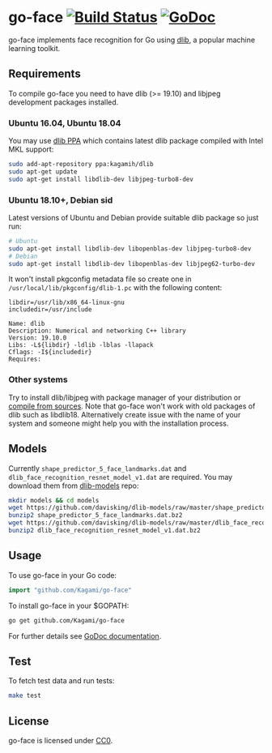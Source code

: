 # go-face [![Build Status](https://travis-ci.org/Kagami/go-face.svg?branch=master)](https://travis-ci.org/Kagami/go-face) [![GoDoc](https://godoc.org/github.com/Kagami/go-face?status.svg)](https://godoc.org/github.com/Kagami/go-face)

go-face implements face recognition for Go using [dlib](http://dlib.net), a
popular machine learning toolkit.

## Requirements

To compile go-face you need to have dlib (>= 19.10) and libjpeg development
packages installed.

### Ubuntu 16.04, Ubuntu 18.04

You may use [dlib PPA](https://launchpad.net/~kagamih/+archive/ubuntu/dlib)
which contains latest dlib package compiled with Intel MKL support:

```bash
sudo add-apt-repository ppa:kagamih/dlib
sudo apt-get update
sudo apt-get install libdlib-dev libjpeg-turbo8-dev
```

### Ubuntu 18.10+, Debian sid

Latest versions of Ubuntu and Debian provide suitable dlib package so just run:

```bash
# Ubuntu
sudo apt-get install libdlib-dev libopenblas-dev libjpeg-turbo8-dev
# Debian
sudo apt-get install libdlib-dev libopenblas-dev libjpeg62-turbo-dev
```

It won't install pkgconfig metadata file so create one in
`/usr/local/lib/pkgconfig/dlib-1.pc` with the following content:

```
libdir=/usr/lib/x86_64-linux-gnu
includedir=/usr/include

Name: dlib
Description: Numerical and networking C++ library
Version: 19.10.0
Libs: -L${libdir} -ldlib -lblas -llapack
Cflags: -I${includedir}
Requires:
```

### Other systems

Try to install dlib/libjpeg with package manager of your distribution or
[compile from sources](http://dlib.net/compile.html). Note that go-face won't
work with old packages of dlib such as libdlib18. Alternatively create issue
with the name of your system and someone might help you with the installation
process.

## Models

Currently `shape_predictor_5_face_landmarks.dat` and
`dlib_face_recognition_resnet_model_v1.dat` are required. You may download them
from [dlib-models](https://github.com/davisking/dlib-models) repo:

```bash
mkdir models && cd models
wget https://github.com/davisking/dlib-models/raw/master/shape_predictor_5_face_landmarks.dat.bz2
bunzip2 shape_predictor_5_face_landmarks.dat.bz2
wget https://github.com/davisking/dlib-models/raw/master/dlib_face_recognition_resnet_model_v1.dat.bz2
bunzip2 dlib_face_recognition_resnet_model_v1.dat.bz2
```

## Usage

To use go-face in your Go code:

```go
import "github.com/Kagami/go-face"
```

To install go-face in your $GOPATH:

```bash
go get github.com/Kagami/go-face
```

For further details see [GoDoc documentation](https://godoc.org/github.com/Kagami/go-face).

## Test

To fetch test data and run tests:

```bash
make test
```

## License

go-face is licensed under [CC0](COPYING).

